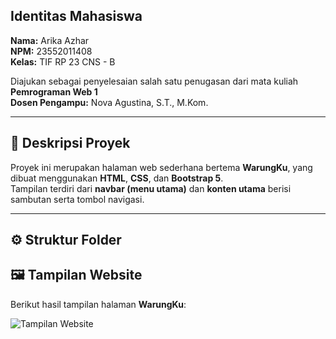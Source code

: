 ## Identitas Mahasiswa
**Nama:** Arika Azhar  
**NPM:** 23552011408  
**Kelas:** TIF RP 23 CNS - B  

Diajukan sebagai penyelesaian salah satu penugasan dari mata kuliah **Pemrograman Web 1**  
**Dosen Pengampu:** Nova Agustina, S.T., M.Kom.  

---

## 🧠 Deskripsi Proyek
Proyek ini merupakan halaman web sederhana bertema **WarungKu**, yang dibuat menggunakan **HTML**, **CSS**, dan **Bootstrap 5**.  
Tampilan terdiri dari **navbar (menu utama)** dan **konten utama** berisi sambutan serta tombol navigasi.

---

## ⚙️ Struktur Folder
## 🖼️ Tampilan Website

Berikut hasil tampilan halaman **WarungKu**:

![Tampilan Website](<img width="1366" height="678" alt="Screenshot png" src="https://github.com/user-attachments/assets/f1dfdf3c-a1ea-483d-9cac-c1b984167379" />
)
